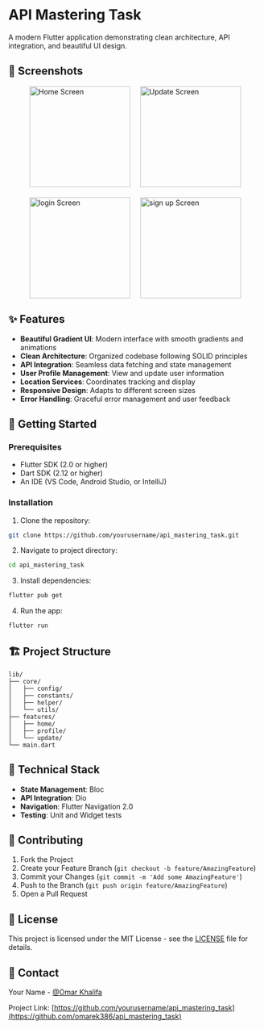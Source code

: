 # API Mastering Task

A modern Flutter application demonstrating clean architecture, API integration, and beautiful UI design.

## 📱 Screenshots

<div style="display: flex; flex-wrap: wrap; gap: 20px; justify-content: center;">

<img src="https://github.com/user-attachments/assets/f036dcf7-76c3-49db-995d-0afc85959d09" width="200" alt="Home Screen"/>
<img src="https://github.com/user-attachments/assets/25b99dab-2383-4037-865a-c3f8fe3e0b1f" width="200" alt="Update Screen"/>
<img src="https://github.com/user-attachments/assets/cc0b132d-32a9-4b94-9c65-4c0e776e2bc4" width="200" alt="login Screen"/>
<img src="https://github.com/user-attachments/assets/660f1c9b-78ae-472f-a6a5-c56069336e2a" width="200" alt="sign up Screen"/>

</div>

## ✨ Features

- **Beautiful Gradient UI**: Modern interface with smooth gradients and animations
- **Clean Architecture**: Organized codebase following SOLID principles
- **API Integration**: Seamless data fetching and state management
- **User Profile Management**: View and update user information
- **Location Services**: Coordinates tracking and display
- **Responsive Design**: Adapts to different screen sizes
- **Error Handling**: Graceful error management and user feedback

## 🚀 Getting Started

### Prerequisites

- Flutter SDK (2.0 or higher)
- Dart SDK (2.12 or higher)
- An IDE (VS Code, Android Studio, or IntelliJ)

### Installation

1. Clone the repository:

```bash
git clone https://github.com/yourusername/api_mastering_task.git
```

2. Navigate to project directory:

```bash
cd api_mastering_task
```

3. Install dependencies:

```bash
flutter pub get
```

4. Run the app:

```bash
flutter run
```

## 🏗️ Project Structure

```
lib/
├── core/
│   ├── config/
│   ├── constants/
│   ├── helper/
│   └── utils/
├── features/
│   ├── home/
│   ├── profile/
│   └── update/
└── main.dart
```

## 🔧 Technical Stack

- **State Management**: Bloc
- **API Integration**: Dio 
- **Navigation**: Flutter Navigation 2.0
- **Testing**: Unit and Widget tests

## 📝 Contributing

1. Fork the Project
2. Create your Feature Branch (`git checkout -b feature/AmazingFeature`)
3. Commit your Changes (`git commit -m 'Add some AmazingFeature'`)
4. Push to the Branch (`git push origin feature/AmazingFeature`)
5. Open a Pull Request

## 📄 License

This project is licensed under the MIT License - see the [LICENSE](LICENSE) file for details.

## 🤝 Contact

Your Name - [@Omar Khalifa](https://www.instagram.com/omarek386/)

Project Link: [https://github.com/yourusername/api_mastering_task](https://github.com/omarek386/api_mastering_task)
